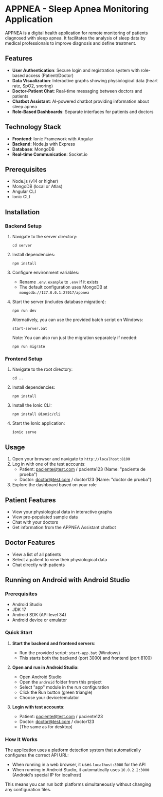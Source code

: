 # APPNEA - Sleep Apnea Monitoring Application

APPNEA is a digital health application for remote monitoring of patients diagnosed with sleep apnea. It facilitates the analysis of sleep data by medical professionals to improve diagnosis and define treatment.

## Features

- **User Authentication**: Secure login and registration system with role-based access (Patient/Doctor)
- **Data Visualization**: Interactive graphs showing physiological data (heart rate, SpO2, snoring)
- **Doctor-Patient Chat**: Real-time messaging between doctors and patients
- **Chatbot Assistant**: AI-powered chatbot providing information about sleep apnea
- **Role-Based Dashboards**: Separate interfaces for patients and doctors

## Technology Stack

- **Frontend**: Ionic Framework with Angular
- **Backend**: Node.js with Express
- **Database**: MongoDB
- **Real-time Communication**: Socket.io

## Prerequisites

- Node.js (v14 or higher)
- MongoDB (local or Atlas)
- Angular CLI
- Ionic CLI

## Installation

### Backend Setup

1. Navigate to the server directory:
   ```
   cd server
   ```

2. Install dependencies:
   ```
   npm install
   ```

3. Configure environment variables:
   - Rename `.env.example` to `.env` if it exists
   - The default configuration uses MongoDB at `mongodb://127.0.0.1:27017/appnea`

4. Start the server (includes database migration):
   ```
   npm run dev
   ```

   Alternatively, you can use the provided batch script on Windows:
   ```
   start-server.bat
   ```

   Note: You can also run just the migration separately if needed:
   ```
   npm run migrate
   ```

### Frontend Setup

1. Navigate to the root directory:
   ```
   cd ..
   ```

2. Install dependencies:
   ```
   npm install
   ```

3. Install the Ionic CLI:
   ```
   npm install @ionic/cli
   ```

3. Start the Ionic application:
   ```
   ionic serve
   ```

## Usage

1. Open your browser and navigate to `http://localhost:8100`
2. Log in with one of the test accounts:
   - Patient: paciente@test.com / paciente123 (Name: "paciente de prueba")
   - Doctor: doctor@test.com / doctor123 (Name: "doctor de prueba")
3. Explore the dashboard based on your role

## Patient Features

- View your physiological data in interactive graphs
- View pre-populated sample data
- Chat with your doctors
- Get information from the APPNEA Assistant chatbot

## Doctor Features

- View a list of all patients
- Select a patient to view their physiological data
- Chat directly with patients

## Running on Android with Android Studio

### Prerequisites

- Android Studio
- JDK 17
- Android SDK (API level 34)
- Android device or emulator

### Quick Start

1. **Start the backend and frontend servers**:
   - Run the provided script: `start-app.bat` (Windows)
   - This starts both the backend (port 3000) and frontend (port 8100)

2. **Open and run in Android Studio**:
   - Open Android Studio
   - Open the `android` folder from this project
   - Select "app" module in the run configuration
   - Click the Run button (green triangle)
   - Choose your device/emulator

3. **Login with test accounts**:
   - Patient: paciente@test.com / paciente123
   - Doctor: doctor@test.com / doctor123
   - (The same as for desktop)

### How It Works

The application uses a platform detection system that automatically configures the correct API URL:

- When running in a web browser, it uses `localhost:3000` for the API
- When running in Android Studio, it automatically uses `10.0.2.2:3000` (Android's special IP for localhost)

This means you can run both platforms simultaneously without changing any configuration files.

